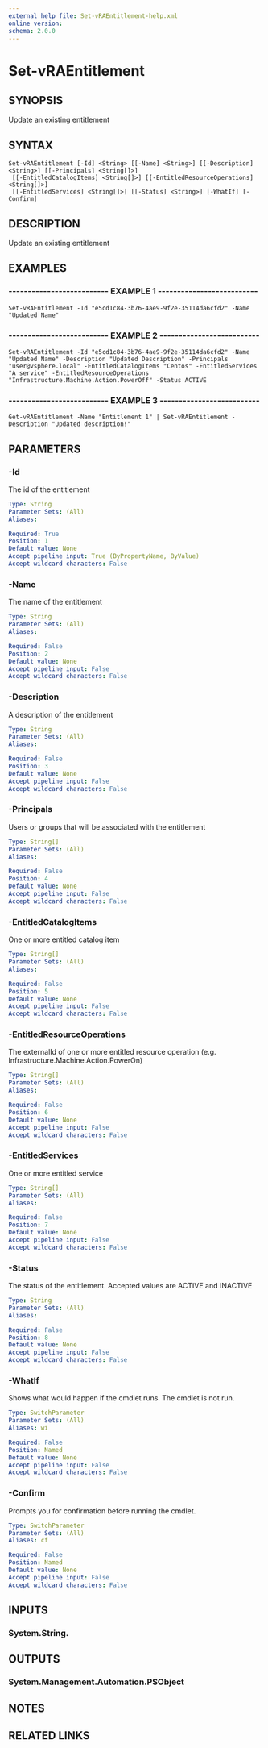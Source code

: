 ```yaml
---
external help file: Set-vRAEntitlement-help.xml
online version: 
schema: 2.0.0
---
```


# Set-vRAEntitlement

## SYNOPSIS
Update an existing entitlement

## SYNTAX

```
Set-vRAEntitlement [-Id] <String> [[-Name] <String>] [[-Description] <String>] [[-Principals] <String[]>]
 [[-EntitledCatalogItems] <String[]>] [[-EntitledResourceOperations] <String[]>]
 [[-EntitledServices] <String[]>] [[-Status] <String>] [-WhatIf] [-Confirm]
```

## DESCRIPTION
Update an existing entitlement

## EXAMPLES

### -------------------------- EXAMPLE 1 --------------------------
```
Set-vRAEntitlement -Id "e5cd1c84-3b76-4ae9-9f2e-35114da6cfd2" -Name "Updated Name"
```

### -------------------------- EXAMPLE 2 --------------------------
```
Set-vRAEntitlement -Id "e5cd1c84-3b76-4ae9-9f2e-35114da6cfd2" -Name "Updated Name" -Description "Updated Description" -Principals "user@vsphere.local" -EntitledCatalogItems "Centos" -EntitledServices "A service" -EntitledResourceOperations "Infrastructure.Machine.Action.PowerOff" -Status ACTIVE
```

### -------------------------- EXAMPLE 3 --------------------------
```
Get-vRAEntitlement -Name "Entitlement 1" | Set-vRAEntitlement -Description "Updated description!"
```

## PARAMETERS

### -Id
The id of the entitlement

```yaml
Type: String
Parameter Sets: (All)
Aliases: 

Required: True
Position: 1
Default value: None
Accept pipeline input: True (ByPropertyName, ByValue)
Accept wildcard characters: False
```

### -Name
The name of the entitlement

```yaml
Type: String
Parameter Sets: (All)
Aliases: 

Required: False
Position: 2
Default value: None
Accept pipeline input: False
Accept wildcard characters: False
```

### -Description
A description of the entitlement

```yaml
Type: String
Parameter Sets: (All)
Aliases: 

Required: False
Position: 3
Default value: None
Accept pipeline input: False
Accept wildcard characters: False
```

### -Principals
Users or groups that will be associated with the entitlement

```yaml
Type: String[]
Parameter Sets: (All)
Aliases: 

Required: False
Position: 4
Default value: None
Accept pipeline input: False
Accept wildcard characters: False
```

### -EntitledCatalogItems
One or more entitled catalog item

```yaml
Type: String[]
Parameter Sets: (All)
Aliases: 

Required: False
Position: 5
Default value: None
Accept pipeline input: False
Accept wildcard characters: False
```

### -EntitledResourceOperations
The externalId of one or more entitled resource operation (e.g.
Infrastructure.Machine.Action.PowerOn)

```yaml
Type: String[]
Parameter Sets: (All)
Aliases: 

Required: False
Position: 6
Default value: None
Accept pipeline input: False
Accept wildcard characters: False
```

### -EntitledServices
One or more entitled service

```yaml
Type: String[]
Parameter Sets: (All)
Aliases: 

Required: False
Position: 7
Default value: None
Accept pipeline input: False
Accept wildcard characters: False
```

### -Status
The status of the entitlement.
Accepted values are ACTIVE and INACTIVE

```yaml
Type: String
Parameter Sets: (All)
Aliases: 

Required: False
Position: 8
Default value: None
Accept pipeline input: False
Accept wildcard characters: False
```

### -WhatIf
Shows what would happen if the cmdlet runs.
The cmdlet is not run.

```yaml
Type: SwitchParameter
Parameter Sets: (All)
Aliases: wi

Required: False
Position: Named
Default value: None
Accept pipeline input: False
Accept wildcard characters: False
```

### -Confirm
Prompts you for confirmation before running the cmdlet.

```yaml
Type: SwitchParameter
Parameter Sets: (All)
Aliases: cf

Required: False
Position: Named
Default value: None
Accept pipeline input: False
Accept wildcard characters: False
```

## INPUTS

### System.String.

## OUTPUTS

### System.Management.Automation.PSObject

## NOTES

## RELATED LINKS

